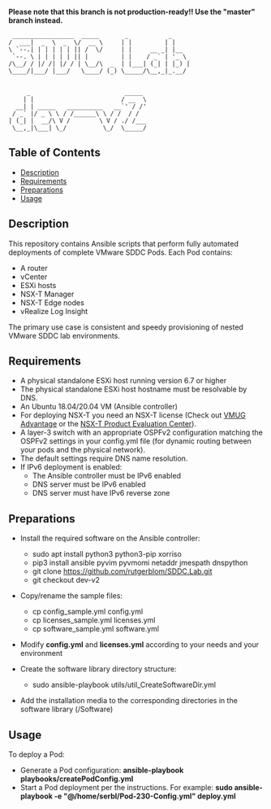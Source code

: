 **Please note that this branch is not production-ready!!  Use the "master" branch instead.**

     _________________  _____       _           _     
    /  ___|  _  \  _  \/  __ \     | |         | |    
    \ `--.| | | | | | || /  \/     | |     __ _| |__  
     `--. \ | | | | | || |         | |    / _` | '_ \ 
    /\__/ / |/ /| |/ / | \__/\  _  | |___| (_| | |_) |
    \____/|___/ |___/   \____/ (_) \_____/\__,_|_.__/ 
                                                      
                                                      
         _                          _____             
        | |                        / __  \            
      __| | _____   __________   __`' / /'            
     / _` |/ _ \ \ / /______\ \ / /  / /              
    | (_| |  __/\ V /        \ V / ./ /___            
     \__,_|\___| \_/          \_/  \_____/            


## Table of Contents

* [Description](#Description)
* [Requirements](#Requirements)
* [Preparations](#Preparations)
* [Usage](#Usage)


## Description

This repository contains Ansible scripts that perform fully automated deployments of complete VMware SDDC Pods. Each Pod contains:
* A router 
* vCenter
* ESXi hosts
* NSX-T Manager
* NSX-T Edge nodes
* vRealize Log Insight

The primary use case is consistent and speedy provisioning of nested VMware SDDC lab environments.

## Requirements

* A physical standalone ESXi host running version 6.7 or higher
* The physical standalone ESXi host hostname must be resolvable by DNS.
* An Ubuntu 18.04/20.04 VM (Ansible controller)
* For deploying NSX-T you need an NSX-T license (Check out [VMUG Advantage](https://www.vmug.com/membership/vmug-advantage-membership) or the [NSX-T Product Evaluation Center](https://my.vmware.com/web/vmware/evalcenter?p=nsx-t-eval)).
* A layer-3 switch with an appropriate OSPFv2 configuration matching the OSPFv2 settings in your config.yml file (for dynamic routing between your pods and the physical network).
* The default settings require DNS name resolution.
* If IPv6 deployment is enabled:
  * The Ansible controller must be IPv6 enabled
  * DNS server must be IPv6 enabled
  * DNS server must have IPv6 reverse zone

## Preparations

* Install the required software on the Ansible controller:
  * sudo apt install python3 python3-pip xorriso
  * pip3 install ansible pyvim pyvmomi netaddr jmespath dnspython
  * git clone https://github.com/rutgerblom/SDDC.Lab.git 
  * git checkout dev-v2

* Copy/rename the sample files:
  * cp config_sample.yml config.yml
  * cp licenses_sample.yml licenses.yml
  * cp software_sample.yml software.yml

* Modify **config.yml** and **licenses.yml** according to your needs and your environment

* Create the software library directory structure:
  * sudo ansible-playbook utils/util_CreateSoftwareDir.yml

* Add the installation media to the corresponding directories in the software library (/Software)

## Usage

To deploy a Pod:
* Generate a Pod configuration: **ansible-playbook playbooks/createPodConfig.yml**
* Start a Pod deployment per the instructions. For example: **sudo ansible-playbook -e "@/home/serbl/Pod-230-Config.yml" deploy.yml**
